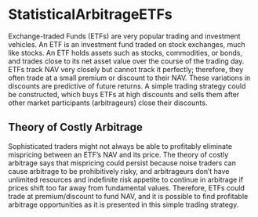 # StatisticalArbitrageETFs

Exchange-traded Funds (ETFs) are very popular trading and investment vehicles. An ETF is an investment fund traded on stock exchanges, much like stocks. An ETF holds assets such as stocks, commodities, or bonds, and trades close to its net asset value over the course of the trading day. ETFs track NAV very closely but cannot track it perfectly; therefore, they often trade at a small premium or discount to their NAV. These variations in discounts are predictive of future returns. A simple trading strategy could be constructed, which buys ETFs at high discounts and sells them after other market participants (arbitrageurs) close their discounts.

## Theory of Costly Arbitrage

Sophisticated traders might not always be able to profitably eliminate mispricing between an ETF’s NAV and its price. The theory of costly arbitrage says that mispricing could persist because noise traders can cause arbitrage to be prohibitively risky, and arbitrageurs don’t have unlimited resources and indefinite risk appetite to continue in arbitrage if prices shift too far away from fundamental values. Therefore, ETFs could trade at premium/discount to fund NAV, and it is possible to find profitable arbitrage opportunities as it is presented in this simple trading strategy.
